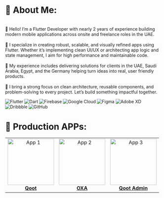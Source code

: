 # 👀 About Me:

<br>👋 Hello! I’m a Flutter Developer with nearly 2 years of experience building modern mobile applications across onsite and freelance roles in the UAE.<br><br>📱 I specialize in creating robust, scalable, and visually refined apps using Flutter. Whether it’s implementing clean UI/UX or architecting app logic and state management, I aim for high performance and maintainable code.<br><br>💼 My experience includes delivering solutions for clients in the UAE, Saudi Arabia, Egypt, and the Germany helping turn ideas into real, user friendly products.<br><br>🚀 I bring a strong focus on clean architecture, reusable components, and problem-solving to every project. Let’s build something impactful together.





![Flutter](https://img.shields.io/badge/Flutter-%2302569B.svg?style=plastic&logo=Flutter&logoColor=white) ![Dart](https://img.shields.io/badge/dart-%230175C2.svg?style=plastic&logo=dart&logoColor=white) ![Firebase](https://img.shields.io/badge/firebase-%23039BE5.svg?style=plastic&logo=firebase) ![Google Cloud](https://img.shields.io/badge/GoogleCloud-%234285F4.svg?style=plastic&logo=google-cloud&logoColor=white) ![Figma](https://img.shields.io/badge/figma-%23F24E1E.svg?style=plastic&logo=figma&logoColor=white) ![Adobe XD](https://img.shields.io/badge/Adobe%20XD-470137?style=plastic&logo=Adobe%20XD&logoColor=#FF61F6) ![Dribbble](https://img.shields.io/badge/Dribbble-EA4C89?style=plastic&logo=dribbble&logoColor=white) ![GitHub](https://img.shields.io/badge/github-%23121011.svg?style=plastic&logo=github&logoColor=white)






# 🚀 Production APPs:

<table align="center">
  <tr>
    <td align="center">
      <a href="https://play.google.com/store/apps/details?id=com.example.app1" target="_blank">
        <img src="https://play-lh.googleusercontent.com/zIKI5uYSwcx9ym8lktnCDpDe0kdH1aw-kQer5NyflPSBcvgBFF0K3kA68w304jH8NKmX=w480-h960-rw" alt="App 1" width="150"/><br/>
        <b>Qoot</b>
      </a>
    </td>
    <td align="center">
      <a href="https://github.com/yourusername/app2" target="_blank">
        <img src="https://play-lh.googleusercontent.com/KTLbxx5TQyjNRCn4YKdtjC6b5Vk9RAELgTqtAduUPThvZxaeP6r0M3FpeUZSYuJutBuu=w480-h960-rw" alt="App 2" width="150"/><br/>
        <b>OXA</b>
      </a>
    </td>
    <td align="center">
      <a href="https://example.com/demo/app3" target="_blank">
        <img src="https://play-lh.googleusercontent.com/6qlqqZUPe8r40vARk5abR8B4wuTTmP7zAie8iQdjXVOjpIBXEDVUAZ3ejLxAqgxRtA=w480-h960-rw" alt="App 3" width="150"/><br/>
        <b>Qoot Admin</b>
      </a>
    </td>
  </tr>
</table>

